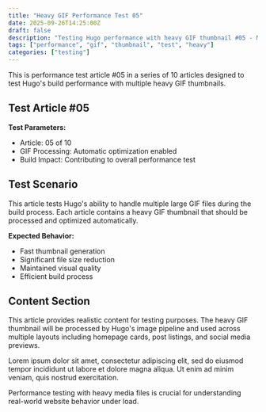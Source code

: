 ```yaml
---
title: "Heavy GIF Performance Test 05"
date: 2025-09-26T14:25:00Z
draft: false
description: "Testing Hugo performance with heavy GIF thumbnail #05 - Multi-MB file test"
tags: ["performance", "gif", "thumbnail", "test", "heavy"]
categories: ["testing"]
---
```


This is performance test article #05 in a series of 10 articles designed to test Hugo's build performance with multiple heavy GIF thumbnails.

## Test Article #05

**Test Parameters:**
- Article: 05 of 10  
- GIF Processing: Automatic optimization enabled
- Build Impact: Contributing to overall performance test

## Test Scenario

This article tests Hugo's ability to handle multiple large GIF files during the build process. Each article contains a heavy GIF thumbnail that should be processed and optimized automatically.

**Expected Behavior:**
- Fast thumbnail generation
- Significant file size reduction  
- Maintained visual quality
- Efficient build process

## Content Section

This article provides realistic content for testing purposes. The heavy GIF thumbnail will be processed by Hugo's image pipeline and used across multiple layouts including homepage cards, post listings, and social media previews.

Lorem ipsum dolor sit amet, consectetur adipiscing elit, sed do eiusmod tempor incididunt ut labore et dolore magna aliqua. Ut enim ad minim veniam, quis nostrud exercitation.

Performance testing with heavy media files is crucial for understanding real-world website behavior under load.

